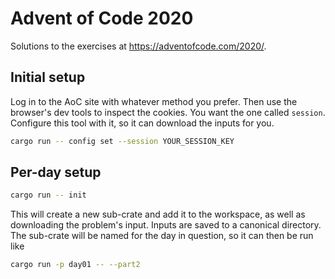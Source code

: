 # Advent of Code 2020

Solutions to the exercises at <https://adventofcode.com/2020/>.

## Initial setup

Log in to the AoC site with whatever method you prefer. Then use the browser's dev tools to
inspect the cookies. You want the one called `session`. Configure this tool with it,
so it can download the inputs for you.

```bash
cargo run -- config set --session YOUR_SESSION_KEY
```

## Per-day setup

```bash
cargo run -- init
```

This will create a new sub-crate and add it to the workspace, as well as downloading the problem's
input. Inputs are saved to a canonical directory. The sub-crate will be named for the day in question,
so it can then be run like

```bash
cargo run -p day01 -- --part2
```
